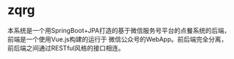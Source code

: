 # zqrg
本系统是一个用SpringBoot+JPA打造的基于微信服务号平台的点餐系统的后端，前端是一个使用Vue.js构建的运行于
微信公众号的WebApp。前后端完全分离，前后端之间通过RESTful风格的接口相连。

